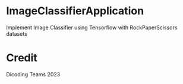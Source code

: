 # ImageClassifierApplication
Implement Image Classifier using Tensorflow with RockPaperScissors datasets

# Credit
Dicoding Teams 2023
